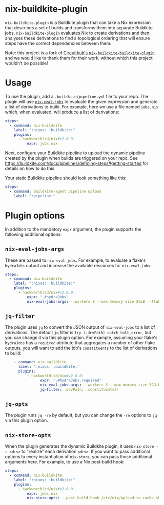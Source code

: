 # nix-buildkite-plugin

`nix-buildkite-plugin` is a Buildkite plugin that can take a Nix
expression that describes a set of builds and transforms them into
separate Buildkite jobs. `nix-buildkite-plugin` evaluates Nix to
create derivations and then analyses these derivations to find a
topological ordering that will ensure steps have the correct
dependencies between them.

Note: this project is a fork of [Circuithub's
`nix-buildkite-buildkite-plugin`](https://github.com/circuithub/nix-buildkite-buildkite-plugin),
and we would like to thank them for their work, without which this
project wouldn't be possible!

# Usage

To use the plugin, add a `.buildkite/pipeline.yml` file to your repo.
The plugin will use
[`nix-eval-jobs`](https://github.com/nix-community/nix-eval-jobs) to
evaluate the given expression and generate a list of derivations to
build. For example, here we use a file named `jobs.nix` which, when
evaluated, will produce a list of derivations:

```yaml
steps:
  - command: nix-buildkite
    label: ":nixos: :buildkite:"
    plugins:
      - hackworthltd/nix#v2.0.0:
          expr: jobs.nix
```

Next, configure your Buildkite pipeline to upload the dynamic pipeline
created by the plugin when builds are triggered on your repo. See
https://buildkite.com/docs/pipelines/defining-steps#getting-started
for details on how to do this.

Your static Buildkite pipeline should look something like this:

```yaml
steps:
  - command: buildkite-agent pipeline upload
    label: ":pipeline:"
```

# Plugin options

In addition to the mandatory `expr` argument, the plugin supports the
following additional options:

## `nix-eval-jobs-args`

These are passed to `nix-eval-jobs`. For example, to evaluate a
flake's `hydraJobs` output and increase the available resources for
`nix-eval-jobs`:

```yaml
steps:
  - command: nix-buildkite
    label: ":nixos: :buildkite:"
    plugins:
      - hackworthltd/nix#v2.0.0:
          expr: ".#hydraJobs"
		  nix-eval-jobs-args: --workers 8 --max-memory-size 8GiB --flake --force-recurse
```

## `jq-filter`

The plugin uses `jq` to convert the JSON output of `nix-eval-jobs` to
a list of derivations. The default `jq` filter is `try (.drvPath) catch halt_error`, but you can change it via this plugin option. For example, assuming your flake's `hydraJobs` has a `required` attribute
that aggregates a number of other flake outputs, you will want to add the job's `constituents` to the list of derivations to build:

```yaml
    - command: nix-buildkite
      label: ":nixos: :buildkite:"
      plugins:
          - hackworthltd/nix#v2.0.0:
                expr: ".#hydraJobs.required"
                nix-eval-jobs-args: --workers 8 --max-memory-size 32GiB --flake --constituents
                jq-filter: .drvPath, .constituents[]
```

## `jq-opts`

The plugin runs `jq -re` by default, but you can change the `-re` options to `jq` via this plugin option.

## `nix-store-opts`

When the plugin generates the dynamic Buildkite plugin, it uses `nix-store -r <drv>` to "realize" each derivation `<drv>`. If you want to pass additional options to every instantiation of `nix-store`, you can pass those additional arguments here. For example, to use a Nix post-build hook:

```yaml
steps:
  - command: nix-buildkite
    label: ":nixos: :buildkite:"
    plugins:
      - hackworthltd/nix#v2.0.0:
          expr: jobs.nix
          nix-store-opts: --post-build-hook /etc/nix/upload-to-cache.sh
```
